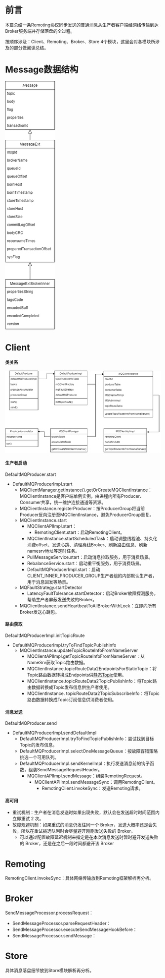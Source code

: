 # 前言

本篇总结一条Remoting协议同步发送的普通消息从生产者客户端经网络传输到达Broker服务端并存储落盘的全过程。

按顺序涉及：Client、Remoting、Broker、Store 4个模块，这里会对各模块所涉及的部分做阅读总结。

# Message数据结构

![Message继承体系.drawio](../images/Message继承体系.drawio.png)

# Client

#### 类关系

![Remoting协议生产者类图.drawio](../images/Remoting协议生产者类图.drawio.png)


#### 生产者启动

DefaultMQProducer.start
- DefaultMQProducerImpl.start
  - MQClientManager.getInstance().getOrCreateMQClientInstance：MQClientInstance是客户端单例实例，由进程内所有Producer、Consumer共享，统一维护连接通道等资源。
  - MQClientInstance.registerProducer：按ProducerGroup将当前Producer反向注册至MQClientInstance，避免ProducerGroup重复。
  - MQClientInstance.start
    - MQClientAPIImpl.start：
      - RemotingClient.start：启动RemotingClient。
    - MQClientInstance.startScheduledTask：启动调整线程池、持久化消费offset、发送心跳、清理离线Broker、刷新路由信息、刷新namesrv地址等定时任务。
    - PullMessageService.start：启动消息拉取服务，用于消费场景。
    - RebalanceService.start：启动重平衡服务，用于消费场景。
    - DefaultMQProducerImpl.start：启动CLIENT_INNER_PRODUCER_GROUP生产者组的内部默认生产者，用于消息回发等场景。
  - MQFaultStrategy.startDetector
    - LatencyFaultTolerance.startDetector：启动Broker故障探测服务，帮助生产者屏蔽发送失败的Broker。
  - MQClientInstance.sendHeartbeatToAllBrokerWithLock：立即向所有Broker发送心跳包。
#### 路由获取

DefaultMQProducerImpl.initTopicRoute

- DefaultMQProducerImpl.tryToFindTopicPublishInfo
  - MQClientInstance.updateTopicRouteInfoFromNameServer
    - MQClientAPIImpl.getTopicRouteInfoFromNameServer：从NameSrv获取Topic路由数据。
    - MQClientInstance.topicRouteData2EndpointsForStaticTopic：将Topic路由数据转换成Endpoints供[静态Topic](https://github.com/apache/rocketmq/wiki/RIP-21-logical-queue-abstraction-for-static-topic-and-fast-scale-out)使用。
    - MQClientInstance.topicRouteData2TopicPublishInfo：将Topic路由数据转换成Topic发布信息供生产者使用。
    - MQClientInstance. topicRouteData2TopicSubscribeInfo：将Topic路由数据转换成Topic订阅信息供消费者使用。

#### 消息发送

DefaultMQProducer.send
- DefaultMQProducerImpl.sendDefaultImpl
  - DefaultMQProducerImpl.tryToFindTopicPublishInfo：尝试找到目标Topic的发布信息。
  - DefaultMQProducerImpl.selectOneMessageQueue：按故障容错策略挑选一个可用队列。
  - DefaultMQProducerImpl.sendKernelImpl：执行发送消息前的钩子函数，组装SendMessageRequestHeader。
    - MQClientAPIImpl.sendMessage：组装RemotingRequest。
      - MQClientAPIImpl.sendMessageSync：调用RemotingClient。
        - RemotingClient.invokeSync：发送Remoting请求。

#### 高可用

- 重试机制：生产者在消息发送时如果出现失败，默认会在发送超时时间范围内立即重试 2 次。
- 故障规避机制：如果重试的消息仍发往同一个 Broker，发送大概率还是会失败，所以在重试挑选队列时会尽量避开刚刚发送失败的 Broker。
  - 可以通过配置故障延迟机制来指定是在本次消息发送时暂时避开发送失败的 Broker，还是在之后一段时间都避开该 Broker

# Remoting

RemotingClient.invokeSync：具体网络传输放到Remoting框架解析再分析。

# Broker

SendMessageProcessor.processRequest：

- SendMessageProcessor.parseRequestHeader：
- SendMessageProcessor.executeSendMessageHookBefore：
- SendMessageProcessor.sendMessage：

# Store
具体消息落盘细节放到Store模块解析再分析。


